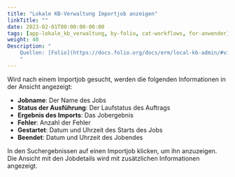 ```yaml
---
title: "Lokale KB-Verwaltung Importjob anzeigen"
linkTitle: ""
date: 2023-02-01T00:00:00-00:00
tags: [app-lokale_kb_verwaltung, by-folio, cat-workflows, for-anwender]
weight: 40
Description: "
    Quellen: [Folio](https://docs.folio.org/docs/erm/local-kb-admin/#viewing-an-import-job) & [GBV](https://info.gbv.de/display/FOLIOGBVEXTERN/Folio:+Lokale+KB-Verwaltung+Importjob+anzeigen)
    "
---
```


Wird nach einem Importjob gesucht, werden die folgenden Informationen in der Ansicht angezeigt:

-   **Jobname**: Der Name des Jobs
-   **Status der Ausführung**: Der Laufstatus des Auftrags
-   **Ergebnis des Imports**: Das Jobergebnis
-   **Fehler**: Anzahl der Fehler
-   **Gestartet**: Datum und Uhrzeit des Starts des Jobs
-   **Beendet**: Datum und Uhrzeit des Jobendes

In den Suchergebnissen auf einen Importjob klicken, um ihn anzuzeigen. Die Ansicht mit den Jobdetails wird mit zusätzlichen Informationen angezeigt.
